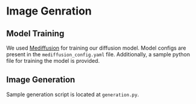 # Image Genration

## Model Training

We used [Mediffusion](https://github.com/BardiaKh/Mediffusion) for training our diffusion model. Model configs are present in the `mediffusion_config.yaml` file. Additionally, a sample python file for training the model is provided.

## Image Generation

Sample generation script is located at `generation.py`.